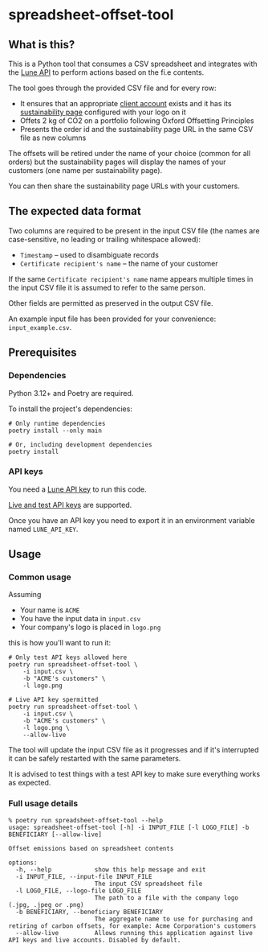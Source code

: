 # spreadsheet-offset-tool

## What is this?

This is a Python tool that consumes a CSV spreadsheet and integrates with the
[Lune API](https://docs.lune.co/) to perform actions based on the fi.e contents.

The tool goes through the provided CSV file and for every row:

* It ensures that an appropriate [client account](https://docs.lune.co/key-concepts/client-accounts)
  exists and it has its [sustainability page](https://docs.lune.co/guides/share-your-impact)
  configured with your logo on it
* Offets 2 kg of CO2 on a portfolio following Oxford Offsetting Principles
* Presents the order id and the sustainability page URL in the same CSV file as new columns

The offsets will be retired under the name of your choice (common for all orders)
but the sustainability pages will display the names of your customers (one name
per sustainability page).

You can then share the sustainability page URLs with your customers.

## The expected data format

Two columns are required to be present in the input CSV file (the names are case-sensitive,
no leading or trailing whitespace allowed):

* `Timestamp` – used to disambiguate records
* `Certificate recipient's name` – the name of your customer

If the same `Certificate recipient's name` name appears multiple times in the input CSV
file it is assumed to refer to the same person.

Other fields are permitted as preserved in the output CSV file.

An example input file has been provided for your convenience: `input_example.csv`.

## Prerequisites

### Dependencies

Python 3.12+ and Poetry are required.

To install the project's dependencies:

```
# Only runtime dependencies
poetry install --only main

# Or, including development dependencies
poetry install
```

### API keys

You need a [Lune API key](https://docs.lune.co/key-concepts/authentication#creating-an-api-key)
to run this code.

[Live and test API keys](https://docs.lune.co/key-concepts/live-test-accounts) are supported.

Once you have an API key you need to export it in an environment variable named `LUNE_API_KEY`.

## Usage

### Common usage

Assuming

* Your name is `ACME`
* You have the input data in `input.csv`
* Your company's logo is placed in `logo.png`

this is how you'll want to run it:

```
# Only test API keys allowed here
poetry run spreadsheet-offset-tool \
    -i input.csv \
    -b "ACME's customers" \
    -l logo.png

# Live API key spermitted
poetry run spreadsheet-offset-tool \
    -i input.csv \
    -b "ACME's customers" \
    -l logo.png \
    --allow-live
```

The tool will update the input CSV file as it progresses and if it's interrupted it can be
safely restarted with the same parameters.

It is advised to test things with a test API key to make sure everything works as expected.

### Full usage details

```
% poetry run spreadsheet-offset-tool --help
usage: spreadsheet-offset-tool [-h] -i INPUT_FILE [-l LOGO_FILE] -b BENEFICIARY [--allow-live]

Offset emissions based on spreadsheet contents

options:
  -h, --help            show this help message and exit
  -i INPUT_FILE, --input-file INPUT_FILE
                        The input CSV spreadsheet file
  -l LOGO_FILE, --logo-file LOGO_FILE
                        The path to a file with the company logo (.jpg, .jpeg or .png)
  -b BENEFICIARY, --beneficiary BENEFICIARY
                        The aggregate name to use for purchasing and retiring of carbon offsets, for example: Acme Corporation's customers
  --allow-live          Allows running this application against live API keys and live accounts. Disabled by default.
```
